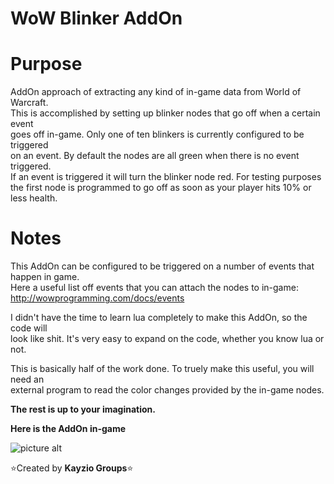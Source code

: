 # WoW Blinker AddOn
  
Purpose
========================
AddOn approach of extracting any kind of in-game data from World of Warcraft.   
This is accomplished by setting up blinker nodes that go off when a certain event  
goes off in-game. Only one of ten blinkers is currently configured to be triggered   
on an event. By default the nodes are all green when there is no event triggered.  
If an event is triggered it will turn the blinker node red. For testing purposes  
the first node is programmed to go off as soon as your player hits 10% or less health.  
  
Notes
========================
This AddOn can be configured to be triggered on a number of events that happen in game.  
Here a useful list off events that you can attach the nodes to in-game:  
http://wowprogramming.com/docs/events  
  
I didn't have the time to learn lua completely to make this AddOn, so the code will  
look like shit. It's very easy to expand on the code, whether you know lua or not.  
  
This is basically half of the work done. To truely make this useful, you will need an  
external program to read the color changes provided by the in-game nodes.  
  
__The rest is up to your imagination.__  
  
**Here is the AddOn in-game**  
  
![picture alt](https://raw.githubusercontent.com/Kayzio/Lol-Simple-x64/master/64-bit/res/images/concept_image.png "In-Game Blinker")  
  
:star:Created by **Kayzio Groups**:star:  
